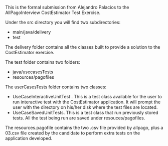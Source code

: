 This is the formal submission from Alejandro Palacios to the AllPagoInterview 
CostEstimator Test Exercise. 

Under the src directory you will find two subdirectories:

- main/java/delivery
- test

The delivery folder contains all the classes built to provide a solution to the
CostEstimator exercise.

The test folder contains two folders:
- java/usecasesTests
- resources/pagofiles

The userCasesTests folder contains two classes:
- UseCaseInteractiveUnitTest . This is a test class available for the user to run interactive test
with the CostEstimator application. It will prompt the user with the directory on his/her disk where
the test files are located.
- UseCaseSavedUnitTests. This is a test class that run previously stored tests. All the test being run
are saved under resouces/pagofiles.  

The resources.pagofile contains the two .csv file provided by allpago, plus a 03.csv file created by the
candidate to perform extra tests on the application developed.





